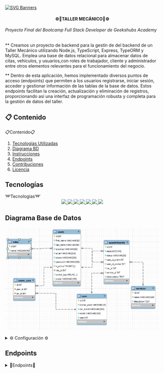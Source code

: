 [![SVG Banners](https://svg-banners.vercel.app/api?type=typeWriter&text1=PROYECTO%20FORMATIVO%20👨‍💻&width=800&height=150)](https://github.com/Akshay090/svg-banners)

<H4 align="center">⚙️🔧TALLER MECÁNICO🔧⚙️</H4> 

<H6>Proyecto Final del Bootcamp Full Stack Developer de Geekshubs Academy</H6>


** Creamos un proyecto de backend para la gestín de del backend de un Taller Mecánico utilizando Node.js, TypeScript, Express, TypeORM y MySQL. Emplea una base de datos relacional para almacenar datos de citas, vehículos, y usuarios,con roles de trabajador, cliente y administrador entre otros elementos relevantes para el funcionamiento del negocio.

** Dentro de esta aplicación, hemos implementado diversos puntos de acceso (endpoints) que permiten a los usuarios registrarse, iniciar sesión, acceder y gestionar información de las tablas de la base de datos. Estos endpoints facilitan la creación, actualización y eliminación de registros, proporcionando así una interfaz de programación robusta y completa para la gestión de datos del taller.


## 📋 Contenido 



  <summary>📋Contenido📋</summary>
<ol>
    <li><a href="#tecnologías-utilizadas">Tecnologías Utilizadas</a></li>
    <li><a href="#diagrama-bd">Diagrama BD</a></li>
    <li><a href="#instrucciones">Instrucciones</a></li>
    <li><a href="#endpoints">Endpoints</a></li>
    <li><a href="#contribuciones">Contribuciones</a></li>
    <li><a href="/LICENSE">Licencia</a></li>
</ol>



## Tecnologías


<summary>➿Tecnologías➿</summary>

<div align="center">

   <a href="https://www.expressjs.com/">
      <img src= "https://img.shields.io/badge/express.js-%23404d59.svg?style=for-the-badge&logo=express&logoColor=%2361DAFB"/>
   </a>
   <a href="https://nodejs.org/en">
      <img src= "https://img.shields.io/badge/node.js-026E00?style=for-the-badge&logo=node.js&logoColor=white"/>
   </a>
   <a href="https://www.typescriptlang.org/">
      <img src="https://img.shields.io/badge/typescript-blue?style=for-the-badge&logo=typescript&logoColor=white">
   </a>
   <a href="https://www.mysql.com/">
    <img src= "https://img.shields.io/badge/-MySQL-000?&logo=mysql&logoColor=FFFFFF"/>
    </a>
    <a href="https://jwt.io/">
    <img src= "https://img.shields.io/badge/JWT-black?style=for-the-badge&logo=JSON%20web%20tokens"/>
    </a>
    <a href="https://git-scm.com/">
    <img src= "https://img.shields.io/badge/-Git-000?&logo=git"/>
</a>
<a href="https://www.github.com/">
    <img src= "https://img.shields.io/badge/-GitHub-05122A?style=flat&logo=github"/>
</a>

</div>


## Diagrama Base de Datos

<p>
   <div align="center">
      <img src="/src/img/diagramaER.jpg" style="max-width: 100%">
   </div>    
</p>


<details>
<summary>⚙ Configuración ⚙</summary>

1. Clona este repositorio: `git clone [URL del repositorio]` 📥
2. Instalar las dependencias: `npm install ` 💾
3. Conectar repositorio con la base de datos mediante  variables de entorno que se encuentran en el archivo .env 📡

    ``` js
    // Environment 
	NODE_ENV= 

   // Server 
	PORT=

   // Database 
    	DB_HOST=
    	DB_PORT=
    	DB_USER=
    	DB_PASSWORD=
    	DB_DATABASE=  

   // Token
    	JWT_SECRET= ""
    ```  

4. Ejecutar las migraciones `npx typeorm-ts-node-commonjs migration:run -d ./src/database/data-source.ts` o `npm run db:migrate` ✈️
5. Para rellenar las tabla de datos ficticios `npx ts-node ./src/database/seeders/dbSeeder.ts` o `npm run db:seed` 📑
6. Lo hacemos funcionar con `npm run dev` 🚀
7. Utilizamos los endpoints en Insomnia o Postman para probar y validar las diversas funcionalidades implementadas 🎯

</details>

## Endpoints

<details>

<summary>🎯Endpoints🎯</summary>

<details>
<summary>🔒 Registro/Login 🔒</summary>

- ✅ **Registrar usuario/cliente**
    - `POST {{BASE_URL}}/api/auth/register`
    - ![Register](/src/img/register.jpg)

- ✅ **Login usuarios**
    - `POST {{BASE_URL}}/api/auth/login`
    - ![Login](/src/img/Login1.jpg)
    - ![Token](/src/img/LoginToken.jpg)

</details>
<details>
<summary>👨‍👨‍👧‍👧 Usuarios 👨‍👨‍👧‍👧</summary>

- ✅ **Ver perfil de usuario (Introducir Token de Login)**
    - `GET {{BASE_URL}}/api/users/profile/profile`
    - ![Perfil](/src/img/VerPerfil.jpg)

- ✅ **Mostrar todos los usuarios (ADMIN o MANAGER)**
    - `GET {{BASE_URL}}/api/users/`

- ✅ **Mostrar todos los trabajadores (ADMIN)**
    - `GET {{BASE_URL}}/api/users/role/managers`

- ✅ **Mostrar todos los clientes (ADMIN o MANAGER)**
    - `GET {{BASE_URL}}/api/users/role/clients`

- ✅ **Mostrar usuarios por ID (ADMIN o MANAGER)**
    - `GET {{BASE_URL}}/api/users/:id`

- ✅ **Crear nuevo usuario (ADMIN)**
    - `POST {{BASE_URL}}/api/users/`
    - ![CrearUsuario](/src/img/CreateUser.jpg)
    - ![UsuarioCreado](/src/img/CreateUser2.jpg)
  
- ✅ **Actualizar perfil propio de usurio**
    - `PUT {{BASE_URL}}/api/users/profile/profile`

- ✅ **Actualizar perfil de usurio como ADMIN**
    - `PUT {{BASE_URL}}/api/users/:id`

- ✅ **Eliminar usuario (ADMIN)**
    - `DELETE {{BASE_URL}}/api/users/:id`

</details>
<details>
<summary>📅 Citas 📅</summary>

- ✅ **Crear Nueva Cita**
    - `POST {{BASE_URL}}/api/appointments`
    - ![CrearCita](/src/img/CrearCita1.jpg)
    - ![CitaCreada](/src/img/CrearCita2.jpg)

- ✅ **Actualizar una cita por ID de cita (introducir Token login)**
    - `PUT {{BASE_URL}}/api/appointments/:appointmentId`

- ✅ **Eliminar cita (ADMIN o MANAGER)**
    - `DELETE {{BASE_URL}}/api/appointments/:appointmentId`

- ✅ **Citas de un cliente (introducir Token cliente o Id Cliente (para ADMIN))**
    - `GET {{BASE_URL}}/api/appointments/client/`
    - `GET {{BASE_URL}}/api/appointments/client/clientId`

- ✅ **Citas de un trabajador (introducir Token trabajador)**
    - `GET {{BASE_URL}}/api/appointments/worker/`
</details>
<details>
<summary>🏎️ Vehículos 🏎️</summary>

- ✅ **Añadir vehículo a un usuario (introducir Token login)**
    - `POST {{BASE_URL}}/api/cars/userCars`
    - ![Añadir Vehículo](/src/img/añadircar.jpg)

- ✅ **Eliminar vehículo (ADMIN o MANAGER)**
    - `DELETE {{BASE_URL}}/api/cars/userCars/:carId`

- ✅ **Ver todos los vehículos (ADMIN o MANAGER)**
    - `GET {{BASE_URL}}/api/cars`

- ✅ **Ver vehículos de un usuario (introducir Token)**
    - `GET {{BASE_URL}}/api/cars/userCars`
    - ![Mostrar Vehículo](/src/img/vercar.jpg)

</details>


